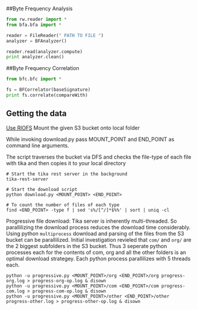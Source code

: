 ##Byte Frequency Analysis

```python
from rw.reader import *
from bfa.bfa import *

reader = FileReader(" PATH TO FILE ")
analyzer = BFAnalyzer()

reader.read(analyzer.compute)
print analyzer.clean()
```

##Byte Frequency Correlation

```python
from bfc.bfc import *

fs = BFCorrelator(baseSignature)
print fs.correlate(compareWith)
```

## Getting the data

[Use RIOFS](https://github.com/skoobe/riofs)
Mount the given S3 bucket onto local folder

While invoking download.py pass MOUNT_POINT and END_POINT as command line arguments.

The script traverses the bucket via DFS and checks the file-type of each file
with tika and then copies it to your local directory

```
# Start the tika rest server in the background
tika-rest-server

# Start the download script
python download.py <MOUNT_POINT> <END_POINT>

# To count the number of files of each type
find <END_POINT> -type f | sed 's%/[^/]*$%%' | sort | uniq -cl
```

Progressive file download: Tika server is inherently multi-threaded. So parallilizing the download
process reduces the download time considerably. Using python `multiprocess` download and parsing
of the files from the S3 bucket can be parallilized. Initial investigation revieled that `com/` and
`org/` are the 2 biggest subfolders in the S3 bucket. Thus 3 seperate python processes each for the
contents of com, org and all the other folders is an optimal download strategey. Each python process
parallilizes with 5 threads each. 

```
python -u progressive.py <MOUNT_POINT>/org <END_POINT>/org progress-org.log > progress-org-op.log & disown
python -u progressive.py <MOUNT_POINT>/com <END_POINT>/com progress-com.log > progress-com-op.log & disown
python -u progressive.py <MOUNT_POINT>/other <END_POINT>/other progress-other.log > progress-other-op.log & disown
```